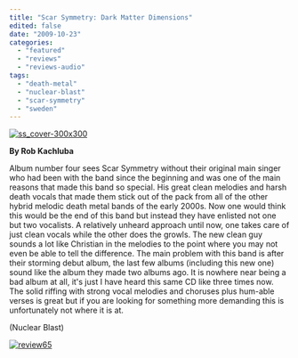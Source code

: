 ```yaml
---
title: "Scar Symmetry: Dark Matter Dimensions"
edited: false
date: "2009-10-23"
categories:
  - "featured"
  - "reviews"
  - "reviews-audio"
tags:
  - "death-metal"
  - "nuclear-blast"
  - "scar-symmetry"
  - "sweden"
---
```


[![ss_cover-300x300](http://www.hellbound.ca/wp-content/uploads/2009/10/ss_cover-300x300.jpg "ss_cover-300x300")](http://www.hellbound.ca/wp-content/uploads/2009/10/ss_cover-300x300.jpg)

**By Rob Kachluba**

Album number four sees Scar Symmetry without their original main singer who had been with the band since the beginning and was one of the main reasons that made this band so special. His great clean melodies and harsh death vocals that made them stick out of the pack from all of the other hybrid melodic death metal bands of the early 2000s. Now one would think this would be the end of this band but instead they have enlisted not one but two vocalists. A relatively unheard approach until now, one takes care of just clean vocals while the other does the growls. The new clean guy sounds a lot like Christian in the melodies to the point where you may not even be able to tell the difference. The main problem with this band is after their storming debut album, the last few albums (including this new one) sound like the album they made two albums ago. It is nowhere near being a bad album at all, it's just I have heard this same CD like three times now. The solid riffing with strong vocal melodies and choruses plus hum-able verses is great but if you are looking for something more demanding this is unfortunately not where it is at.

(Nuclear Blast)

[![review65](http://www.hellbound.ca/wp-content/uploads/2009/08/review65.png "review65")](http://www.hellbound.ca/wp-content/uploads/2009/08/review65.png)
